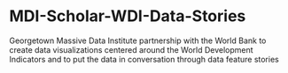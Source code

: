 # MDI-Scholar-WDI-Data-Stories
Georgetown Massive Data Institute partnership with the World Bank to create data visualizations centered around the World Development Indicators and to put the data in conversation through data feature stories 
